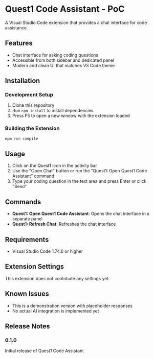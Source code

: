 # Quest1 Code Assistant - PoC

A Visual Studio Code extension that provides a chat interface for code assistance.

## Features

- Chat interface for asking coding questions
- Accessible from both sidebar and dedicated panel
- Modern and clean UI that matches VS Code theme

## Installation

### Development Setup

1. Clone this repository
2. Run `npm install` to install dependencies
3. Press F5 to open a new window with the extension loaded

### Building the Extension

```bash
npm run compile
```

## Usage

1. Click on the Quest1 icon in the activity bar
2. Use the "Open Chat" button or run the "Quest1: Open Quest1 Code Assistant" command
3. Type your coding question in the text area and press Enter or click "Send"

## Commands

- **Quest1: Open Quest1 Code Assistant**: Opens the chat interface in a separate panel
- **Quest1: Refresh Chat**: Refreshes the chat interface

## Requirements

- Visual Studio Code 1.74.0 or higher

## Extension Settings

This extension does not contribute any settings yet.

## Known Issues

- This is a demonstration version with placeholder responses
- No actual AI integration is implemented yet

## Release Notes

### 0.1.0

Initial release of Quest1 Code Assistant
